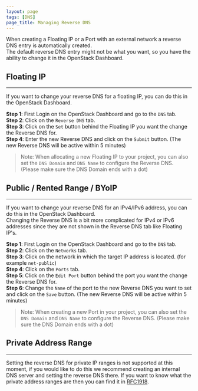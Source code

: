 ```yaml
---
layout: page
tags: [DNS]
page_title: Managing Reverse DNS
---
```


When creating a Floating IP or a Port with an external network a reverse DNS entry is automatically created.  
The default reverse DNS entry might not be what you want, so you have the ability to change it in the OpenStack Dashboard.

## Floating IP
---
If you want to change your reverse DNS for a floating IP, you can do this in the OpenStack Dashboard.

**Step 1**: First Login on the OpenStack Dashboard and go to the `DNS` tab.  
**Step 2**: Click on the `Reverse DNS` tab.  
**Step 3**: Click on the `Set` button behind the Floating IP you want the change the Reverse DNS for.  
**Step 4**: Enter the new Reverse DNS and click on the `Submit` button. (The new Reverse DNS will be active within 5 minutes)

> Note: When allocating a new Floating IP to your project, you can also set the `DNS Domain` and `DNS Name` to configure the Reverse DNS. (Please make sure the DNS Domain ends with a dot)

## Public / Rented Range / BYoIP
---
If you want to change your reverse DNS for an IPv4/IPv6 address, you can do this in the OpenStack Dashboard.  
Changing the Reverse DNS is a bit more complicated for IPv4 or IPv6 addresses since they are not shown in the Reverse DNS tab like Floating IP's.

**Step 1**: First Login on the OpenStack Dashboard and go to the `DNS` tab.  
**Step 2**: Click on the `Networks` tab.  
**Step 3**: Click on the network in which the target IP address is located. (for example `net-public`)  
**Step 4**: Click on the `Ports` tab.  
**Step 5**: Click on the `Edit Port` button behind the port you want the change the Reverse DNS for.  
**Step 6**: Change the `Name` of the port to the new Reverse DNS you want to set and click on the `Save` button. (The new Reverse DNS will be active within 5 minutes)  

> Note: When creating a new Port in your project, you can also set the `DNS Domain` and `DNS Name` to configure the Reverse DNS. (Please make sure the DNS Domain ends with a dot)

## Private Address Range
---
Setting the reverse DNS for private IP ranges is not supported at this moment, if you would like to
do this we recommend creating an internal DNS server and setting the reverse DNS there. 
If you want to know what the private address ranges are then you can find it in [RFC1918](https://tools.ietf.org/html/rfc1918).

